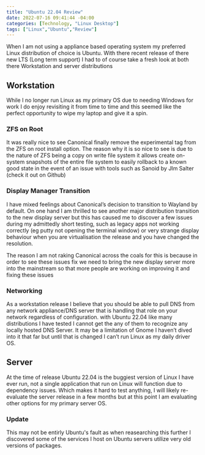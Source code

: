 ```yaml
---
title: "Ubuntu 22.04 Review"
date: 2022-07-16 09:41:44 -04:00
categories: [Technology, "Linux Desktop"]
tags: ["Linux","Ubuntu","Review"]
---
```


When I am not using a appliance based operating system my preferred Linux distribution of choice is Ubuntu. With there recent release of there new LTS (Long term support) I had to of course take a fresh look at both there Workstation and server distributions

## Workstation
While I no longer run Linux as my primary OS due to needing Windows for work I do enjoy revisiting it from time to time and this seemed like the perfect opportunity to wipe my laptop and give it a spin.

### ZFS on Root
It was really nice to see Canonical finally remove the experimental tag from the ZFS on root install option. The reason why it is so nice to see is due to the nature of ZFS being a copy on write file system it allows create on-system snapshots of the entire file system to easily rollback to a known good state in the event of an issue with tools such as Sanoid by JIm Salter (check it out on Github)

### Display Manager Transition
I have mixed feelings about Canonical’s decision to transition to Wayland by default. On one hand I am thrilled to see another major distribution transition to the new display server but this has caused me to discover a few issues during my admittedly short testing, such as legacy apps not working correctly (eg putty not opening the terminal window) or very strange display behaviour when you are virtualisation the release and you have changed the resolution.

The reason I am not raking Canonical across the coals for this is because in order to see these issues fix we need to bring the new display server more into the mainstream so that more people are working on improving it and fixing these issues

### Networking
As a workstation release I believe that you should be able to pull DNS from any network appliance/DNS server that is handling that role on your network regardless of configuration. with Ubuntu 22.04 like many distributions I have tested I cannot get the any of them to recognize any locally hosted DNS Server. It may be a limitation of Gnome I haven’t dived into it that far but until that is changed I can’t run Linux as my daily driver OS.

## Server
At the time of release Ubuntu 22.04 is the buggiest version of Linux I have ever run, not a single application that run on Linux will function due to dependency issues. Which makes it hard to test anything, I will likely re-evaluate the server release in a few months but at this point I am evaluating other options for my primary server OS.

### Update
This may not be entirly Ubuntu's fault as when reasearching this further I discovered some of the services I host on Ubuntu servers utilize very old versions of packages.